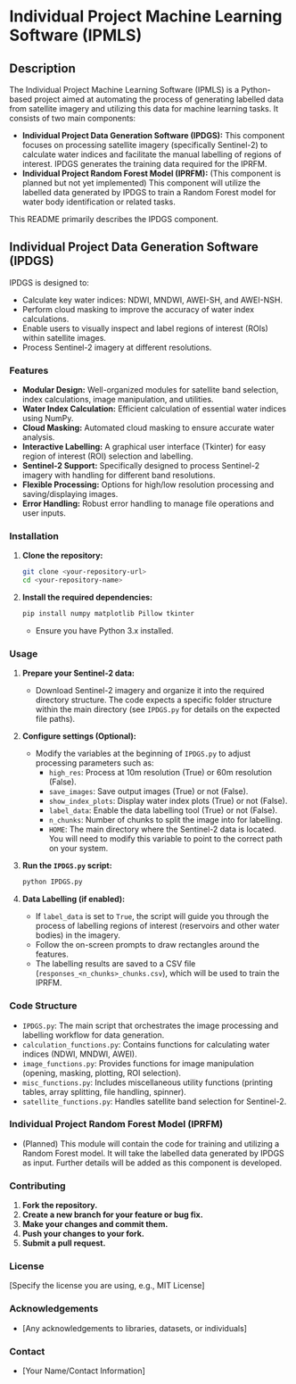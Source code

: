 # Individual Project Machine Learning Software (IPMLS)

## Description

The Individual Project Machine Learning Software (IPMLS) is a Python-based project aimed at automating the process of generating labelled data from satellite imagery and utilizing this data for machine learning tasks.  It consists of two main components:

* **Individual Project Data Generation Software (IPDGS):** This component focuses on processing satellite imagery (specifically Sentinel-2) to calculate water indices and facilitate the manual labelling of regions of interest.  IPDGS generates the training data required for the IPRFM.
* **Individual Project Random Forest Model (IPRFM):** (This component is planned but not yet implemented) This component will utilize the labelled data generated by IPDGS to train a Random Forest model for water body identification or related tasks.

This README primarily describes the IPDGS component.

## Individual Project Data Generation Software (IPDGS)

IPDGS is designed to:

* Calculate key water indices: NDWI, MNDWI, AWEI-SH, and AWEI-NSH.
* Perform cloud masking to improve the accuracy of water index calculations.
* Enable users to visually inspect and label regions of interest (ROIs) within satellite images.
* Process Sentinel-2 imagery at different resolutions.

### Features

* **Modular Design:** Well-organized modules for satellite band selection, index calculations, image manipulation, and utilities.
* **Water Index Calculation:** Efficient calculation of essential water indices using NumPy.
* **Cloud Masking:** Automated cloud masking to ensure accurate water analysis.
* **Interactive Labelling:** A graphical user interface (Tkinter) for easy region of interest (ROI) selection and labelling.
* **Sentinel-2 Support:** Specifically designed to process Sentinel-2 imagery with handling for different band resolutions.
* **Flexible Processing:** Options for high/low resolution processing and saving/displaying images.
* **Error Handling:** Robust error handling to manage file operations and user inputs.

### Installation

1.  **Clone the repository:**

    ```bash
    git clone <your-repository-url>
    cd <your-repository-name>
    ```

2.  **Install the required dependencies:**

    ```bash
    pip install numpy matplotlib Pillow tkinter
    ```

    * Ensure you have Python 3.x installed.

### Usage

1.  **Prepare your Sentinel-2 data:**
    * Download Sentinel-2 imagery and organize it into the required directory structure. The code expects a specific folder structure within the main directory (see `IPDGS.py` for details on the expected file paths).
2.  **Configure settings (Optional):**
    * Modify the variables at the beginning of `IPDGS.py` to adjust processing parameters such as:
        * `high_res`: Process at 10m resolution (True) or 60m resolution (False).
        * `save_images`: Save output images (True) or not (False).
        * `show_index_plots`: Display water index plots (True) or not (False).
        * `label_data`: Enable the data labelling tool (True) or not (False).
        * `n_chunks`: Number of chunks to split the image into for labelling.
        * `HOME`: The main directory where the Sentinel-2 data is located. You will need to modify this variable to point to the correct path on your system.
3.  **Run the `IPDGS.py` script:**

    ```bash
    python IPDGS.py
    ```

4.  **Data Labelling (if enabled):**

    * If `label_data` is set to `True`, the script will guide you through the process of labelling regions of interest (reservoirs and other water bodies) in the imagery.
    * Follow the on-screen prompts to draw rectangles around the features.
    * The labelling results are saved to a CSV file (`responses_<n_chunks>_chunks.csv`), which will be used to train the IPRFM.

### Code Structure

* `IPDGS.py`: The main script that orchestrates the image processing and labelling workflow for data generation.
* `calculation_functions.py`: Contains functions for calculating water indices (NDWI, MNDWI, AWEI).
* `image_functions.py`: Provides functions for image manipulation (opening, masking, plotting, ROI selection).
* `misc_functions.py`: Includes miscellaneous utility functions (printing tables, array splitting, file handling, spinner).
* `satellite_functions.py`: Handles satellite band selection for Sentinel-2.

### Individual Project Random Forest Model (IPRFM)

* (Planned) This module will contain the code for training and utilizing a Random Forest model. It will take the labelled data generated by IPDGS as input.  Further details will be added as this component is developed.

### Contributing

1.  **Fork the repository.**
2.  **Create a new branch for your feature or bug fix.**
3.  **Make your changes and commit them.**
4.  **Push your changes to your fork.**
5.  **Submit a pull request.**

### License

[Specify the license you are using, e.g., MIT License]

### Acknowledgements

* [Any acknowledgements to libraries, datasets, or individuals]

### Contact

* [Your Name/Contact Information]
